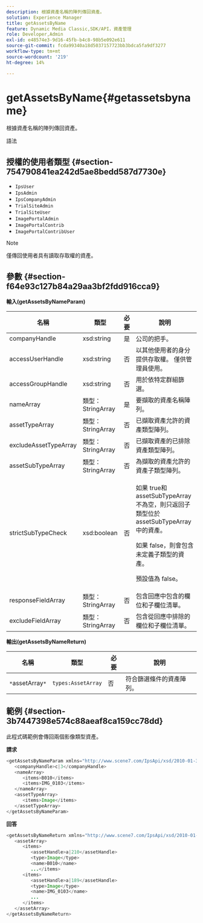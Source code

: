 ```yaml
---
description: 根據資產名稱的陣列傳回資產。
solution: Experience Manager
title: getAssetsByName
feature: Dynamic Media Classic,SDK/API，資產管理
role: Developer,Admin
exl-id: e48574e3-9d16-45fb-b4c8-98b5e092e611
source-git-commit: fcda99340a18d5037157723bb3bdca5fa9df3277
workflow-type: tm+mt
source-wordcount: '219'
ht-degree: 14%

---
```


# getAssetsByName{#getassetsbyname}

根據資產名稱的陣列傳回資產。

語法

## 授權的使用者類型 {#section-754790841ea242d5ae8bedd587d7730e}

* `IpsUser`
* `IpsAdmin`
* `IpsCompanyAdmin`
* `TrialSiteAdmin`
* `TrialSiteUser`
* `ImagePortalAdmin`
* `ImagePortalContrib`
* `ImagePortalContribUser`

>[!NOTE]
>
>僅傳回使用者具有讀取存取權的資產。

## 參數 {#section-f64e93c127b84a29aa3bf2fdd916cca9}

**輸入(getAssetsByNameParam)**

<table id="table_CE7B503B0E074719A523B458DF3A7286"> 
 <thead> 
  <tr> 
   <th colname="col1" class="entry"> 名稱 </th> 
   <th colname="col2" class="entry"> 類型 </th> 
   <th colname="col3" class="entry"> 必要 </th> 
   <th colname="col4" class="entry"> 說明 </th> 
  </tr> 
 </thead>
 <tbody> 
  <tr> 
   <td colname="col1"> <span class="codeph"> <span class="varname"> companyHandle</span> </span> </td> 
   <td colname="col2"> <span class="codeph"> xsd:string</span> </td> 
   <td colname="col3"> 是 </td> 
   <td colname="col4"> 公司的把手。 </td> 
  </tr> 
  <tr> 
   <td colname="col1"> <span class="codeph"> <span class="varname"> accessUserHandle</span> </span> </td> 
   <td colname="col2"> <span class="codeph"> xsd:string</span> </td> 
   <td colname="col3"> 否 </td> 
   <td colname="col4"> 以其他使用者的身分提供存取權。 僅供管理員使用。 </td> 
  </tr> 
  <tr> 
   <td colname="col1"> <span class="codeph"> <span class="varname"> accessGroupHandle</span> </span> </td> 
   <td colname="col2"> <span class="codeph"> xsd:string</span> </td> 
   <td colname="col3"> 否 </td> 
   <td colname="col4"> 用於依特定群組篩選。 </td> 
  </tr> 
  <tr> 
   <td colname="col1"> <span class="codeph"> <span class="varname"> nameArray</span> </span> </td> 
   <td colname="col2"> <span class="codeph"> 類型：StringArray</span> </td> 
   <td colname="col3"> 是 </td> 
   <td colname="col4"> 要擷取的資產名稱陣列。 </td> 
  </tr> 
  <tr> 
   <td colname="col1"> <span class="codeph"> <span class="varname"> assetTypeArray</span> </span> </td> 
   <td colname="col2"> <span class="codeph"> 類型：StringArray</span> </td> 
   <td colname="col3"> 否 </td> 
   <td colname="col4"> 已擷取資產允許的資產類型陣列。 </td> 
  </tr> 
  <tr> 
   <td colname="col1"> <span class="codeph"> <span class="varname"> excludeAssetTypeArray</span> </span> </td> 
   <td colname="col2"> <span class="codeph"> 類型：StringArray</span> </td> 
   <td colname="col3"> 否 </td> 
   <td colname="col4"> 已擷取資產的已排除資產類型陣列。 </td> 
  </tr> 
  <tr> 
   <td colname="col1"> <span class="codeph"> <span class="varname"> assetSubTypeArray</span> </span> </td> 
   <td colname="col2"> <span class="codeph"> 類型：StringArray</span> </td> 
   <td colname="col3"> 否 </td> 
   <td colname="col4"> 為擷取的資產允許的資產子類型陣列。 </td> 
  </tr> 
  <tr> 
   <td colname="col1"> <span class="codeph"> <span class="varname"> strictSubTypeCheck</span> </span> </td> 
   <td colname="col2"> <span class="codeph"> xsd:boolean</span> </td> 
   <td colname="col3"> 否 </td> 
   <td colname="col4"> <p>如果<span class="codeph"> true</span>和<span class="codeph"> assetSubTypeArray</span>不為空，則只返回子類型位於<span class="codeph"> assetSubTypeArray</span>中的資產。 </p> <p>如果<span class="codeph"> false</span>，則會包含未定義子類型的資產。 </p> <p>預設值為<span class="codeph"> false</span>。 </p> </td> 
  </tr> 
  <tr> 
   <td colname="col1"> <span class="codeph"> <span class="varname"> responseFieldArray</span> </span> </td> 
   <td colname="col2"> <span class="codeph"> 類型：StringArray</span> </td> 
   <td colname="col3"> 否 </td> 
   <td colname="col4"> 包含回應中包含的欄位和子欄位清單。 </td> 
  </tr> 
  <tr> 
   <td colname="col1"> <span class="codeph"> <span class="varname"> excludeFieldArray</span> </span> </td> 
   <td colname="col2"> <span class="codeph"> 類型：StringArray</span> </td> 
   <td colname="col3"> 否 </td> 
   <td colname="col4"> 包含從回應中排除的欄位和子欄位清單。 </td> 
  </tr> 
 </tbody> 
</table>

**輸出(getAssetsByNameReturn)**

| 名稱 | 類型 | 必要 | 說明 |
|---|---|---|---|
| `*`assetArray`*` | `types:AssetArray` | 否 | 符合篩選條件的資產陣列。 |

## 範例 {#section-3b7447398e574c88aeaf8ca159cc78dd}

此程式碼範例會傳回兩個影像類型資產。

**請求**

```java
<getAssetsByNameParam xmlns="http://www.scene7.com/IpsApi/xsd/2010-01-31">
   <companyHandle>c|3</companyHandle>
   <nameArray>
      <items>B010</items>
      <items>IMG_0103</items>
   </nameArray>
   <assetTypeArray>
      <items>Image</items>
   </assetTypeArray>
</getAssetsByNameParam>
```

**回答**

```java
<getAssetsByNameReturn xmlns="http://www.scene7.com/IpsApi/xsd/2010-01-31">
   <assetArray>
      <items>
         <assetHandle>a|210</assetHandle>
         <type>Image</type>
         <name>B010</name>
         ...</items>
      <items>
         <assetHandle>a|189</assetHandle>
         <type>Image</type>
         <name>IMG_0103</name>
         ...
      </items>
   </assetArray>
</getAssetsByNameReturn>
```
